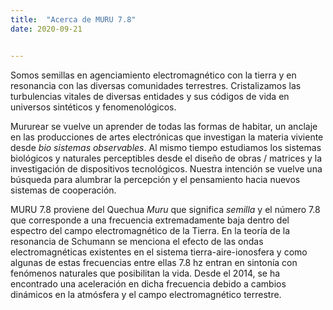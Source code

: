 ```yaml
---
title:  "Acerca de MURU 7.8"
date: 2020-09-21


---
```


Somos semillas en agenciamiento electromagnético con la tierra y en resonancia con las diversas comunidades terrestres. Cristalizamos las turbulencias vitales de diversas entidades y sus códigos de vida en universos sintéticos y fenomenológicos.

Mururear se vuelve un aprender de todas las formas de habitar, un anclaje en las producciones de artes electrónicas que investigan la materia viviente desde *bio sistemas observables*. Al mismo tiempo  estudiamos los sistemas biológicos y naturales perceptibles desde el  diseño de obras / matrices y la  investigación de  dispositivos tecnológicos.  Nuestra intención se vuelve una búsqueda para alumbrar la percepción y el pensamiento hacia nuevos sistemas de cooperación.

MURU 7.8 proviene del Quechua *Muru* que significa *semilla* y el número 7.8 que corresponde a una frecuencia extremadamente baja dentro del espectro del campo electromagnético de la Tierra. En la teoría de la resonancia de Schumann se menciona el efecto de las ondas electromagnéticas  existentes en el sistema tierra-aire-ionosfera y como algunas de estas frecuencias entre ellas 7.8 hz entran en sintonía con fenómenos naturales que posibilitan la vida. Desde el 2014, se ha encontrado una aceleración en dicha frecuencia debido a cambios dinámicos en la atmósfera y el campo electromagnético terrestre.
